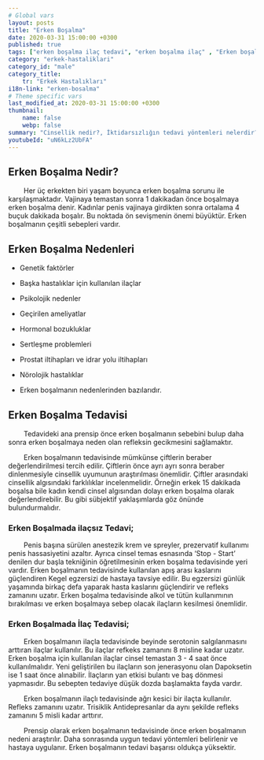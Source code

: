 ```yaml
---
# Global vars
layout: posts
title: "Erken Boşalma"
date: 2020-03-31 15:00:00 +0300
published: true
tags: ["erken boşalma ilaç tedavi", "erken boşalma ilaç" , "Erken boşalma", "Erken boşalma tedavisi", "erken boşalma sebepleri", "erken boşalma nedeni", "erken boşalma çözüm", "erken boşalma hakkında" , "erken boşalma nedir" , "erken boşalma ilaçsız tedavi" , "erken boşalma stop start" , "erken boşalma kegel egzersizi" , "erken boşalma nasıl"]
category: "erkek-hastaliklari"
category_id: "male"
category_title:
    tr: "Erkek Hastalıkları"
i18n-link: "erken-bosalma"
# Theme specific vars
last_modified_at: 2020-03-31 15:00:00 +0300
thumbnail:
    name: false
    webp: false
summary: "Cinsellik nedir?, İktidarsızlığın tedavi yöntemleri nelerdir? , Cinsel arzu nedir? , Penis nasıl sertleşir? , Penisin sertleşme sorunları, Sertleşme sorunlarının tedavileri, İktidarsızlık tedavileri; ilaçla tedavi, mutluluk çubuğu (penil protez). Erken boşalma ve Erken boşalma tedavisi, erken boşalma sebepleri, erken boşalma neden olur, erken boşalma sebepleri, erken boşalma çözümü, erken boşalma hakkında"
youtubeId: "uN6kLz2UbFA"
---
```


## Erken Boşalma Nedir?

&nbsp;&nbsp;&nbsp;&nbsp;&nbsp;&nbsp;&nbsp;&nbsp;Her üç erkekten biri yaşam boyunca erken boşalma sorunu ile karşılaşmaktadır. Vajinaya temastan sonra 1 dakikadan önce boşalmaya erken boşalma denir. Kadınlar penis vajinaya girdikten sonra ortalama 4 buçuk dakikada boşalır. Bu noktada ön sevişmenin önemi büyüktür. Erken boşalmanın çeşitli sebepleri vardır.

## Erken Boşalma Nedenleri

* Genetik faktörler

* Başka hastalıklar için kullanılan ilaçlar

* Psikolojik nedenler

* Geçirilen ameliyatlar

* Hormonal bozukluklar

* Sertleşme problemleri

* Prostat iltihapları ve idrar yolu iltihapları

* Nörolojik hastalıklar

* Erken boşalmanın nedenlerinden bazılarıdır.

## Erken Boşalma Tedavisi

&nbsp;&nbsp;&nbsp;&nbsp;&nbsp;&nbsp;&nbsp;&nbsp;Tedavideki ana prensip önce erken boşalmanın sebebini bulup daha sonra erken boşalmaya neden olan refleksin gecikmesini sağlamaktır.

​&nbsp;&nbsp;&nbsp;&nbsp;&nbsp;&nbsp;&nbsp;&nbsp;Erken boşalmanın tedavisinde mümkünse çiftlerin beraber değerlendirilmesi tercih edilir. Çiftlerin önce ayrı ayrı sonra beraber dinlenmesiyle cinsellik uyumunun araştırılması önemlidir. Çiftler arasındaki cinsellik algısındaki farklılıklar incelenmelidir. Örneğin erkek 15 dakikada boşalsa bile kadın kendi cinsel algısından dolayı erken boşalma olarak değerlendirebilir. Bu gibi sübjektif yaklaşımlarda göz önünde bulundurmalıdır.

### Erken Boşalmada ilaçsız Tedavi;

&nbsp;&nbsp;&nbsp;&nbsp;&nbsp;&nbsp;&nbsp;&nbsp;Penis başına sürülen anestezik krem ve spreyler, prezervatif kullanımı penis hassasiyetini azaltır. Ayrıca cinsel temas esnasında ‘Stop - Start’ denilen dur başla tekniğinin öğretilmesinin erken boşalma tedavisinde yeri vardır. Erken boşalmanın tedavisinde kullanılan apış arası kaslarını güçlendiren Kegel egzersizi de hastaya tavsiye edilir. Bu egzersizi günlük yaşamında birkaç defa yaparak hasta kaslarını güçlendirir ve refleks zamanını uzatır. Erken boşalma tedavisinde alkol ve tütün kullanımının bırakılması ve erken boşalmaya sebep olacak ilaçların kesilmesi önemlidir.

### Erken Boşalmada İlaç Tedavisi;

&nbsp;&nbsp;&nbsp;&nbsp;&nbsp;&nbsp;&nbsp;&nbsp;Erken boşalmanın ilaçla tedavisinde beyinde serotonin salgılanmasını arttıran ilaçlar kullanılır. Bu ilaçlar refkeks zamanını 8 misline kadar uzatır. Erken boşalma için kullanılan ilaçlar cinsel temastan 3 - 4 saat önce kullanılmalıdır. Yeni geliştirilen bu ilaçların son jenerasyonu olan Dapoksetin ise 1 saat önce alınabilir. İlaçların yan etkisi bulantı ve baş dönmesi yapmasıdır. Bu sebepten tedaviye düşük dozda başlamakta fayda vardır.

&nbsp;&nbsp;&nbsp;&nbsp;&nbsp;&nbsp;&nbsp;&nbsp;Erken boşalmanın ilaçlı tedavisinde ağrı kesici bir ilaçta kullanılır. Refleks zamanını uzatır. Trisiklik Antidepresanlar da aynı şekilde refleks zamanını 5 misli kadar arttırır.

&nbsp;&nbsp;&nbsp;&nbsp;&nbsp;&nbsp;&nbsp;&nbsp;Prensip olarak erken boşalmanın tedavisinde önce erken boşalmanın nedeni araştırılır. Daha sonrasında uygun tedavi yöntemleri belirlenir ve hastaya uygulanır. Erken boşalmanın tedavi başarısı oldukça yüksektir.
